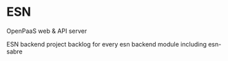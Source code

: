 # ESN
OpenPaaS web &amp; API server

ESN backend project backlog for every esn backend module including esn-sabre
